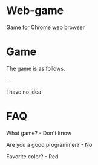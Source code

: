 # Web-game
Game for Chrome web browser
# Game
The game is as follows. 

...

I have no idea

# FAQ
What game? - Don't know

Are you a good programmer? - No

Favorite color? - Red

